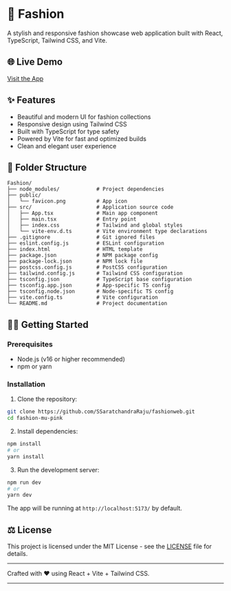 # 👗 Fashion

A stylish and responsive fashion showcase web application built with React, TypeScript, Tailwind CSS, and Vite.

## 🌐 Live Demo

[Visit the App](https://fashion-mu-pink.vercel.app/)

## ✨ Features

* Beautiful and modern UI for fashion collections
* Responsive design using Tailwind CSS
* Built with TypeScript for type safety
* Powered by Vite for fast and optimized builds
* Clean and elegant user experience

## 📁 Folder Structure

```
Fashion/
├── node_modules/            # Project dependencies
├── public/
│   └── favicon.png          # App icon
├── src/                     # Application source code
│   ├── App.tsx              # Main app component
│   ├── main.tsx             # Entry point
│   ├── index.css            # Tailwind and global styles
│   └── vite-env.d.ts        # Vite environment type declarations
├── .gitignore               # Git ignored files
├── eslint.config.js         # ESLint configuration
├── index.html               # HTML template
├── package.json             # NPM package config
├── package-lock.json        # NPM lock file
├── postcss.config.js        # PostCSS configuration
├── tailwind.config.js       # Tailwind CSS configuration
├── tsconfig.json            # TypeScript base configuration
├── tsconfig.app.json        # App-specific TS config
├── tsconfig.node.json       # Node-specific TS config
├── vite.config.ts           # Vite configuration
└── README.md                # Project documentation
```

## 🧑‍💻 Getting Started

### Prerequisites

* Node.js (v16 or higher recommended)
* npm or yarn

### Installation

1. Clone the repository:

```bash
git clone https://github.com/SSaratchandraRaju/fashionweb.git
cd fashion-mu-pink
```

2. Install dependencies:

```bash
npm install
# or
yarn install
```

3. Run the development server:

```bash
npm run dev
# or
yarn dev
```

The app will be running at `http://localhost:5173/` by default.

## ⚖️ License

This project is licensed under the MIT License - see the [LICENSE](LICENSE) file for details.

---

Crafted with ❤️ using React + Vite + Tailwind CSS.

---